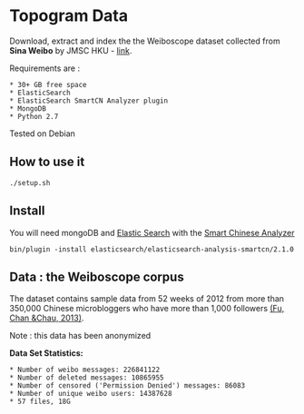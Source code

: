 # Topogram Data

Download, extract and index the the Weiboscope dataset collected from **Sina Weibo** by JMSC HKU - [link](http://147.8.142.179/datazip/).

Requirements are  :

    * 30+ GB free space
    * ElasticSearch
    * ElasticSearch SmartCN Analyzer plugin
    * MongoDB
    * Python 2.7

Tested on Debian 

## How to use it

    ./setup.sh


## Install

You will need mongoDB and [Elastic Search](http://www.elasticsearch.org/download) with the [Smart Chinese Analyzer](https://github.com/elasticsearch/elasticsearch-analysis-smartcn)

    bin/plugin -install elasticsearch/elasticsearch-analysis-smartcn/2.1.0


## Data : the Weiboscope  corpus 

The dataset contains sample data from 52 weeks of 2012 from more than 350,000 Chinese microbloggers who have more than 1,000 followers [(Fu, Chan &Chau, 2013)](http://papers.ssrn.com/sol3/papers.cfm?abstract_id=2265271).

Note : this data has been anonymized

**Data Set Statistics:**

    * Number of weibo messages: 226841122
    * Number of deleted messages: 10865955
    * Number of censored ('Permission Denied') messages: 86083
    * Number of unique weibo users: 14387628
    * 57 files, 18G

